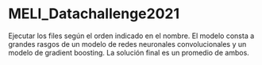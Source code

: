 # MELI_Datachallenge2021
Ejecutar los files según el orden indicado en el nombre.
El modelo consta a grandes rasgos de un modelo de redes neuronales convolucionales y un modelo de gradient boosting. La solución final es un promedio de ambos.
